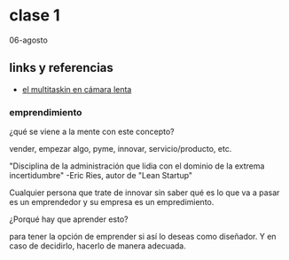 # clase 1
06-agosto

## links y referencias

- [el multitaskin en cámara lenta](https://www.youtube.com/watch?v=yjYrxcGSWX4)

### emprendimiento

¿qué se viene a la mente con este concepto?

vender, empezar algo, pyme, innovar, servicio/producto, etc.

"Disciplina de la administración que lidia con el dominio de la extrema incertidumbre" -Eric Ries, autor de "Lean Startup"

Cualquier persona que trate de innovar sin saber qué es lo que va a pasar es un emprendedor y su empresa es un empredimiento.

¿Porqué hay que aprender esto?

para tener la opción de emprender si así lo deseas como diseñador. Y en caso de decidirlo, hacerlo de manera adecuada.

